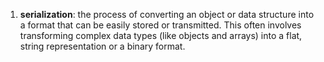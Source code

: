 1. **serialization**: the process of converting an object or data structure into a format that can be easily stored or transmitted. This often involves transforming complex data types (like objects and arrays) into a flat, string representation or a binary format.

